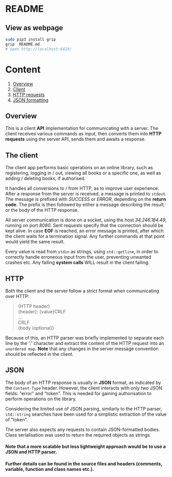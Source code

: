 # README

## View as webpage

```sh
sudo pip3 install grip
grip  README.md
# open http://localhost:6419/
```

# Content

1. [Overview](#overview)
2. [Client](#the-client)
3. [HTTP requests](#http)
4. [JSON formatting](#json)

## Overview

This is a client **API** implementation for communicating with a server. The client receives various commands as input, then converts them into **HTTP requests** using the server API, sends them and awaits a response.

## The client

The client app performs basic operations on an online library, such as registering, logging in / out, viewing all books or a specific one, as well as adding / deleting books, if authorised.

It handles all conversions to / from HTTP, as to improve user experience. After a response from the server is received, a message is printed to `stdout`. The message is prefixed with *SUCCESS* or *ERROR*, depending on the **return code**. The prefix is then followed by either a message describing the result, or the body of the HTTP response.

All server communication is done on a socket, using the host *34.246.184.49*, running on port *8080*. Sent requests specify that the connection should be kept alive. In case **EOF** is reached, an error message is printed, after which the client waits for a termination signal. Any further commands at that point would yield the same result.

Every value is read from `stdin` as strings, using `std::getline`, in order to correctly handle erroneous input from the user, preventing unwanted crashes etc. Any failing **system calls** WILL result in the client failing.

## HTTP

Both the client and the server follow a strict format when communicating over HTTP:

> {HTTP header}<br>
> {header}: {value}CRLF<br>
> ...<br>
> CRLF<br>
> {body (optional)}

Because of this, an HTTP parser was briefly implemented to separate each line by the ':' character and extract the content of the HTTP request into an `unordered map`. **Note** that any changes in the server message convention should be reflected in the client.

## JSON

The body of an HTTP response is usually in **JSON** format, as indicated by the `Content-Type` header. However, the client interacts with only two JSON fields: "error" and "token". This is needed for gaining authorisation to perform operations on the library.

Considering the limited use of JSON parsing, similarly to the HTTP parser, `std::string` searches have been used for a simplistic extraction of the value of "token".

The server also expects any requests to contain JSON-formatted bodies. Class serialisation was used to return the required objects as strings.

#### Note that a more scalable but less lightweight approach would be to use a JSON and HTTP parser.

#### Further details can be found in the source files and headers (comments, variable, function and class names etc.).
